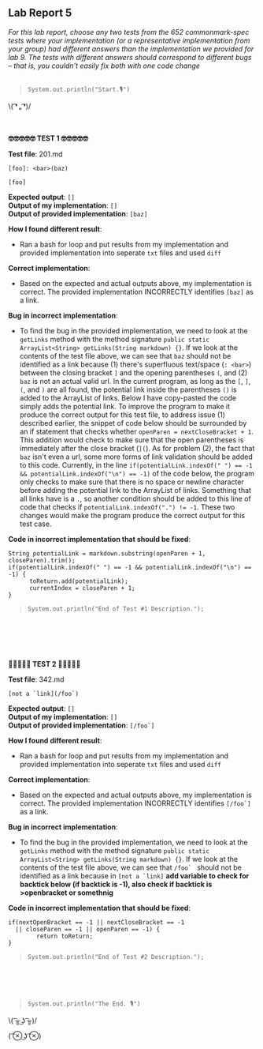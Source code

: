 ## Lab Report 5
*For this lab report, choose any two tests from the 652 commonmark-spec tests where your implementation (or a representative implementation from your group) had different answers than the implementation we provided for lab 9. The tests with different answers should correspond to different bugs – that is, you couldn’t easily fix both with one code change*    
<br/>  
>`System.out.println("Start.🎙")`    
  
\\( ͡❛ ₒ ͡❛)/ <br/><br/><br/>

   


**🤓🤓🤓🤓🤓  TEST 1  🤓🤓🤓🤓🤓**

**Test file**: 201.md      
``` 
[foo]: <bar>(baz)

[foo]
```   
**Expected output**: ```[]```   
**Output of my implementation**: ```[]```   
**Output of provided implementation**: ```[baz]```   

**How I found different result**: 
* Ran a bash for loop and put results from my implementation and provided implementation into seperate `txt` files and used `diff`   

**Correct implementation**:   
* Based on the expected and actual outputs above, my implementation is correct. The provided implementation INCORRECTLY identifies ```[baz]``` as a link.  

**Bug in incorrect implementation**:   
* To find the bug in the provided implementation, we need to look at the `getLinks` method with the method signature ```public static ArrayList<String> getLinks(String markdown) {}```. If we look at the contents of the test file above, we can see that `baz` should not be identified as a link because (1) there's superfluous text/space (`: <bar>`) between the closing bracket `]` and the opening parentheses `(`, and (2) `baz` is not an actual valid url. In the current program, as long as the `[`, `]`, `(`, and `)` are all found, the potential link inside the parentheses `()` is added to the ArrayList of links. Below I have copy-pasted the code simply adds the potential link. To improve the program to make it produce the correct output for this test file, to address issue (1) described earlier, the snippet of code below should be surrounded by an if statement that checks whether `openParen = nextCloseBracket + 1`. This addition would check to make sure that the open parentheses is immediately after the close bracket (`](`). As for problem (2), the fact that `baz` isn't even a url, some more forms of link validation should be added to this code. Currently, in the line `if(potentialLink.indexOf(" ") == -1 && potentialLink.indexOf("\n") == -1)` of the code below, the program only checks to make sure that there is no space or newline character before adding the potential link to the ArrayList of links. Something that all links have is a `.`, so another condition should be added to this line of code that checks if `potentialLink.indexOf(".") != -1`. These two changes would make the program produce the correct output for this test case.     
 
**Code in incorrect implementation that should be fixed**:   
```   
String potentialLink = markdown.substring(openParen + 1, closeParen).trim();
if(potentialLink.indexOf(" ") == -1 && potentialLink.indexOf("\n") == -1) {
      toReturn.add(potentialLink);
      currentIndex = closeParen + 1;
}    
```  
 

>`System.out.println("End of Test #1 Description.");`  
 
<br/><br/><br/><br/>

**🚨🚨🚨🚨🚨  TEST 2  🚨🚨🚨🚨🚨**

**Test file**: 342.md      
``` 
[not a `link](/foo`)   
```   
**Expected output**: `[]`    
**Output of my implementation**: `[]`   
**Output of provided implementation**: ```[/foo`]```   

**How I found different result**: 
* Ran a bash for loop and put results from my implementation and provided implementation into seperate `txt` files and used `diff`   

**Correct implementation**:   
* Based on the expected and actual outputs above, my implementation is correct. The provided implementation INCORRECTLY identifies ```[/foo`]``` as a link.  

**Bug in incorrect implementation**:   
* To find the bug in the provided implementation, we need to look at the `getLinks` method with the method signature ```public static ArrayList<String> getLinks(String markdown) {}```. If we look at the contents of the test file above, we can see that ```/foo` ``` should not be identified as a link because in ``[not a `link]`` **add variable to check for backtick below (if backtick is -1), also check if backtick is >openbracket or somethnig**    
 
**Code in incorrect implementation that should be fixed**:   
```   
if(nextOpenBracket == -1 || nextCloseBracket == -1
  || closeParen == -1 || openParen == -1) {
        return toReturn;
}
```  
 

>`System.out.println("End of Test #2 Description.");`  
 
<br/><br/><br/>

 
>`System.out.println("The End. 🎙")`    

\\( ͡╥ ͜ʖ ͡╥)/ 

( ͡⊗ ͜ʖ ͡⊗) <br/><br/>
 
<br/><br/><br/><br/>
     
 


